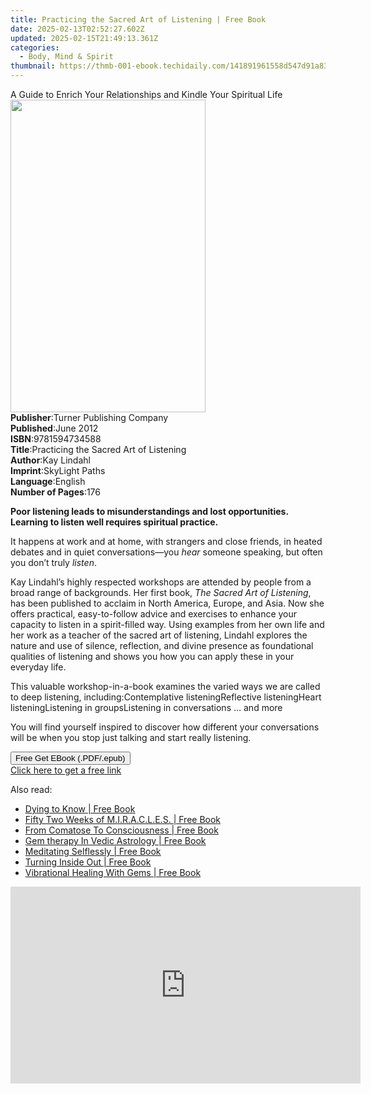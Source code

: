 ```yaml
---
title: Practicing the Sacred Art of Listening | Free Book
date: 2025-02-13T02:52:27.602Z
updated: 2025-02-15T21:49:13.361Z
categories:
  - Body, Mind & Spirit
thumbnail: https://thmb-001-ebook.techidaily.com/141891961558d547d91a83d76e5e6b4cfdc1cf3772ec67232596dda9259a2691.jpg
---
```

<main id="book-container">
  <div class="flex flex-col">
    <div class="book-brief flex-1 py-6 px-4 sm:p-6 md:py-10 md:px-8">
      <!-- brief-->
      <div class="book-brief-main">
        A Guide to Enrich Your Relationships and Kindle Your Spiritual Life
      </div>
    </div>
    <div
      class="book-meta-info flex-1 grid gap-4 col-start-1 col-end-3 row-start-1 sm:mb-6 sm:grid-cols-4 lg:gap-6 lg:col-start-2 lg:row-end-6 lg:row-span-6 lg:mb-0"
    >
      <div
        class="book-meta-info-left place-content-center mt-4 p-4 text-sm leading-6 col-start-2 col-span-2 dark:text-slate-400"
      >
        <img
          class="w-full h-500 object-cover rounded-lg sm:h-255 sm:col-span-2 lg:col-span-full"
          src="https://img-001-ebook.techidaily.com/6b2cafef05bf359185056b08ac3e5413bc57184683087d294f6db99cedb5418c.jpg"
          alt=""
          width="312"
          height="500"
        />
      </div>
      <div
        class="book-meta-info-right mt-2 col-start-1 row-start-2 col-span-3 self-center"
      >
        <!-- meta data  -->
        <div class="flex flex-col px-4 md:px-8">
          <div class="flex-1">
            <strong>Publisher</strong>:<span class="px-2"
              >Turner Publishing Company</span
            >
          </div>
          <div class="flex-1">
            <strong>Published</strong>:<span class="px-2">June 2012</span>
          </div>
          <div class="flex-1">
            <strong>ISBN</strong>:<span class="px-2">9781594734588</span>
          </div>
          <div class="flex-1">
            <strong>Title</strong>:<span class="px-2"
              >Practicing the Sacred Art of Listening</span
            >
          </div>
          <div class="flex-1">
            <strong>Author</strong>:<span class="px-2">Kay Lindahl</span>
          </div>
          <div class="flex-1">
            <strong>Imprint</strong>:<span class="px-2">SkyLight Paths</span>
          </div>
          <div class="flex-1">
            <strong>Language</strong>:<span class="px-2">English</span>
          </div>
          <div class="flex-1">
            <strong>Number of Pages</strong>:<span class="px-2">176</span>
          </div>
        </div>
      </div>
    </div>
    <div class="book-description flex-1 py-6 px-4 sm:p-6 md:py-10 md:px-8">
      <div class="book-description-main">
        <div accordion-content="" id="description">
          <p>
            <b
              >Poor listening leads to misunderstandings and lost
              opportunities.<br />Learning to listen well requires spiritual
              practice.</b
            >
          </p>
          <p>
            It happens at work and at home, with strangers and close friends, in
            heated debates and in quiet conversations—you <i>hear</i> someone
            speaking, but often you don’t truly <i>listen</i>.
          </p>
          <p>
            Kay Lindahl’s highly respected workshops are attended by people from
            a broad range of backgrounds. Her first book,
            <i>The Sacred Art of Listening</i>, has been published to acclaim in
            North America, Europe, and Asia. Now she offers practical,
            easy-to-follow advice and exercises to enhance your capacity to
            listen in a spirit-filled way. Using examples from her own life and
            her work as a teacher of the sacred art of listening, Lindahl
            explores the nature and use of silence, reflection, and divine
            presence as foundational qualities of listening and shows you how
            you can apply these in your everyday life.
          </p>
          <p>
            This valuable workshop-in-a-book examines the varied ways we are
            called to deep listening, including:Contemplative
            listeningReflective listeningHeart listeningListening in
            groupsListening in conversations … and more
          </p>
          <p>
            You will find yourself inspired to discover how different your
            conversations will be when you stop just talking and start really
            listening.
          </p>
        </div>
        <div class="accordion-fader"></div>
      </div>
    </div>
    <div class="book-excerpts flex-1 py-6 px-4 sm:p-6 md:py-10 md:px-8"></div>
    <div
      class="book-about-author flex-1 py-6 px-4 sm:p-6 md:py-10 md:px-8"
    ></div>
    <div class="book-free-get flex-1 py-6 px-4 sm:p-6 md:py-10 md:px-8">
      <button
        id="btn-free-get"
        class="bg-blue-500 hover:bg-blue-700 text-white font-bold py-2 px-4 rounded"
      >
        Free Get EBook (.PDF/.epub)
      </button>
      <div id="countdown-display" class="px-2 text-lg mt-2"></div>
      <a
        id="free-link"
        class="hidden bg-blue-500 hover:bg-blue-700 text-white font-bold py-2 px-4 rounded"
        href="https://www.ebooks.com/en-us/book/96499466/practicing-the-sacred-art-of-listening/kay-lindahl/"
        target="_blank"
        >Click here to get a free link</a
      >
    </div>
    <script>
      let countdownTime = 0;
      let countdownInterval = null;
      document
        .getElementById('btn-free-get')
        .addEventListener('click', startCountdown);
      function startCountdown() {
        countdownTime = new Date().getTime() + 60000 * 3;
        countdownInterval = setInterval(updateCountdown, 1000);
        document.getElementById('btn-free-get').disabled = true;
        document
          .getElementById('btn-free-get')
          .classList.add('bg-gray-500', 'cursor-not-allowed');
      }
      function updateCountdown() {
        let currentTime = new Date().getTime();
        let timeLeft = countdownTime - currentTime;
        let secondsLeft = Math.floor(timeLeft / 1000);
        document.getElementById('countdown-display').innerHTML =
          `Remaining time: ${secondsLeft} seconds.`;
        if (secondsLeft <= 0) {
          clearInterval(countdownInterval);
          document.getElementById('btn-free-get').classList.add('hidden');
          document.getElementById('free-link').classList.remove('hidden');
          document.getElementById('countdown-display').innerHTML = '';
        }
      }
    </script>
  </div>
</main>

<ins class="adsbygoogle"
      style="display:block"
      data-ad-client="ca-pub-7571918770474297"
      data-ad-slot="8358498916"
      data-ad-format="auto"
      data-full-width-responsive="true"></ins>
    

<span class="atpl-alsoreadstyle">Also read:</span>
<div><ul>
<li><a href="https://novels-ebooks.techidaily.com/210067800-9781922132499-dying-to-know/"><u>Dying to Know | Free Book</u></a></li>
<li><a href="https://novels-ebooks.techidaily.com/210070538-9781532099625-fifty-two-weeks-of-miracles/"><u>Fifty Two Weeks of M.I.R.A.C.L.E.S. | Free Book</u></a></li>
<li><a href="https://novels-ebooks.techidaily.com/210066908-9780578714646-from-comatose-to-consciousness/"><u>From Comatose To Consciousness | Free Book</u></a></li>
<li><a href="https://novels-ebooks.techidaily.com/210070270-9788121251341-gem-therapy-in-vedic-astrology/"><u>Gem therapy In Vedic Astrology | Free Book</u></a></li>
<li><a href="https://novels-ebooks.techidaily.com/210069988-9780262297714-meditating-selflessly/"><u>Meditating Selflessly | Free Book</u></a></li>
<li><a href="https://novels-ebooks.techidaily.com/210067714-9781925275995-turning-inside-out/"><u>Turning Inside Out | Free Book</u></a></li>
<li><a href="https://novels-ebooks.techidaily.com/210070317-9788121253673-vibrational-healing-with-gems/"><u>Vibrational Healing With Gems | Free Book</u></a></li>
</ul></div>

<!-- affiliate ads begin -->
<iframe width="560" height="315" src="https://www.youtube.com/embed/RJNYTGHVlLc?si=heERQcpMi77lqToE" title="YouTube video player" frameborder="0" allow="accelerometer; autoplay; clipboard-write; encrypted-media; gyroscope; picture-in-picture; web-share" referrerpolicy="strict-origin-when-cross-origin" allowfullscreen></iframe>
<!-- affiliate ads end -->

